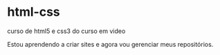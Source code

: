 # html-css
curso de html5 e css3 do curso em video

Estou aprendendo a criar sites e agora vou gerenciar meus repositórios.